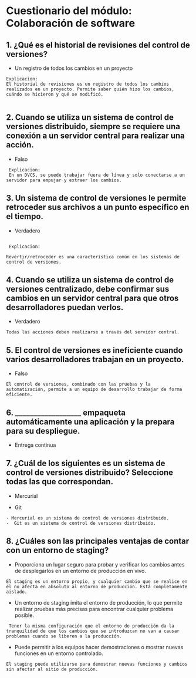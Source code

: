 # Cuestionario del módulo: Colaboración de software

## 1. ¿Qué es el historial de revisiones del control de versiones?

- Un registro de todos los cambios en un proyecto

```
Explicacion:
El historial de revisiones es un registro de todos los cambios realizados en un proyecto. Permite saber quién hizo los cambios, cuándo se hicieron y qué se modificó.


```

## 2. Cuando se utiliza un sistema de control de versiones distribuido, siempre se requiere una conexión a un servidor central para realizar una acción.

- Falso

```
 Explicacion: 
 En un DVCS, se puede trabajar fuera de línea y solo conectarse a un servidor para empujar y extraer los cambios.
```

## 3. Un sistema de control de versiones le permite retroceder sus archivos a un punto específico en el tiempo.

- Verdadero

```

 Explicacion: 

Revertir/retroceder es una característica común en los sistemas de control de versiones.
```

## 4. Cuando se utiliza un sistema de control de versiones centralizado, debe confirmar sus cambios en un servidor central para que otros desarrolladores puedan verlos.

- Verdadero

```
Todas las acciones deben realizarse a través del servidor central.
```

## 5. El control de versiones es ineficiente cuando varios desarrolladores trabajan en un proyecto.



- Falso

```
El control de versiones, combinado con las pruebas y la automatización, permite a un equipo de desarrollo trabajar de forma eficiente.
```

## 6. __________________ empaqueta automáticamente una aplicación y la prepara para su despliegue.

- Entrega continua

## 7. ¿Cuál de los siguientes es un sistema de control de versiones distribuido? Seleccione todas las que correspondan.



- Mercurial

- Git

```
- Mercurial es un sistema de control de versiones distribuido.
-  Git es un sistema de control de versiones distribuido.
```

## 8. ¿Cuáles son las principales ventajas de contar con un entorno de staging?

- Proporciona un lugar seguro para probar y verificar los cambios antes de desplegarlos en un entorno de producción en vivo.

```
El staging es un entorno propio, y cualquier cambio que se realice en él no afecta en absoluto al entorno de producción. Está completamente aislado.
```



- Un entorno de staging imita el entorno de producción, lo que permite realizar pruebas más precisas para encontrar cualquier problema posible.

```
 Tener la misma configuración que el entorno de producción da la tranquilidad de que los cambios que se introduzcan no van a causar problemas cuando se liberen a la producción.
```

- Puede permitir a los equipos hacer demostraciones o mostrar nuevas funciones en un entorno controlado.

```
El staging puede utilizarse para demostrar nuevas funciones y cambios sin afectar al sitio de producción. 
```


